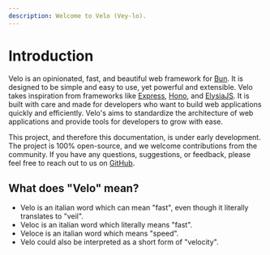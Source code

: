 ```yaml
---
description: Welcome to Velo (Vey-lo).
---
```


# Introduction

Velo is an opinionated, fast, and beautiful web framework for [Bun](https://bun.sh). It is designed
to be simple and easy to use, yet powerful and extensible. Velo takes inspiration from frameworks
like [Express](https://expressjs.com), [Hono](https://hono.dev), and
[ElysiaJS](https://elysiajs.com). It is built with care and made for developers who want to build
web applications quickly and efficiently. Velo's aims to standardize the architecture of web
applications and provide tools for developers to grow with ease.

This project, and therefore this documentation, is under early development. The project is 100%
open-source, and we welcome contributions from the community. If you have any questions,
suggestions, or feedback, please feel free to reach out to us on
[GitHub](https://github.com/velojs/velo).

## What does "Velo" mean?

-   Velo is an italian word which can mean "fast", even though it literally translates to "veil".
-   Veloc is an italian word which literally means "fast".
-   Veloce is an italian word which means "speed".
-   Velo could also be interpreted as a short form of "velocity".
